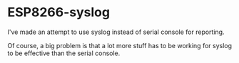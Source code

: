 # ESP8266-syslog

I've made an attempt to use syslog instead of serial console for reporting.

Of course, a big problem is that a lot more stuff has to be working for syslog to be effective than the serial console.
